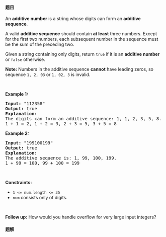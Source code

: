 #### 题目
<p>An <strong>additive number</strong> is a string whose digits can form an <strong>additive sequence</strong>.</p>

<p>A valid <strong>additive sequence</strong> should contain <strong>at least</strong> three numbers. Except for the first two numbers, each subsequent number in the sequence must be the sum of the preceding two.</p>

<p>Given a string containing only digits, return <code>true</code> if it is an <strong>additive number</strong> or <code>false</code> otherwise.</p>

<p><strong>Note:</strong> Numbers in the additive sequence <strong>cannot</strong> have leading zeros, so sequence <code>1, 2, 03</code> or <code>1, 02, 3</code> is invalid.</p>

<p>&nbsp;</p>
<p><strong class="example">Example 1:</strong></p>

<pre>
<strong>Input:</strong> &quot;112358&quot;
<strong>Output:</strong> true
<strong>Explanation:</strong> 
The digits can form an additive sequence: 1, 1, 2, 3, 5, 8. 
1 + 1 = 2, 1 + 2 = 3, 2 + 3 = 5, 3 + 5 = 8
</pre>

<p><strong class="example">Example 2:</strong></p>

<pre>
<strong>Input:</strong> &quot;199100199&quot;
<strong>Output:</strong> true
<strong>Explanation:</strong> 
The additive sequence is: 1, 99, 100, 199.&nbsp;
1 + 99 = 100, 99 + 100 = 199
</pre>

<p>&nbsp;</p>
<p><strong>Constraints:</strong></p>

<ul>
	<li><code>1 &lt;= num.length &lt;= 35</code></li>
	<li><code>num</code> consists only of digits.</li>
</ul>

<p>&nbsp;</p>
<p><strong>Follow up:</strong> How would you handle overflow for very large input integers?</p>


 #### 题解